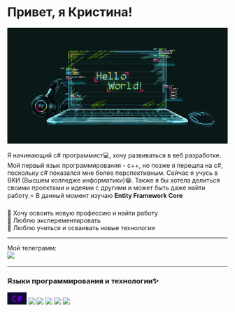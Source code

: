 # Привет, я Кристина!
![Header](https://github.com/KormichKristina/KormichKristina/blob/main/assets/ProgrammingGif.gif)

Я начинающий с# программист💻, хочу развиваться в веб разработке. Мой первый язык программирования - c++, но позже я перешла на c#, поскольку c# показался мне более перспективным. Сейчас я учусь в ВКИ (Высшем колледже информатики)😁. Также я бы хотела делиться своими проектами и идеями с другими и может быть даже найти работу.⭐ В данный момент изучаю **Entity Framework Core**<br><br>
💖 Хочу освоить новую профессию и найти работу<br>
💖 Люблю эксперементировать<br>
💖 Люблю учиться и осваивать новые технологии<br>
***


Мой телеграмм: <br>
<a href="https://t.me/KristyKor"><img src="https://pngicon.ru/file/uploads/telegram.png" width=30px/></a>

***

### Языки программирования и технологии✨
<img src="https://github.com/KormichKristina/KormichKristina/blob/main/assets/csharpicon.png" height=28px/>
<img src="https://img.shields.io/badge/Git-001421?style=for-the-badge&logo=git&logoColor=ff005e"/>
<img src="https://img.shields.io/badge/MySql-001421?style=for-the-badge&logo=mysql&logoColor=ffe600"/>
<img src="https://img.shields.io/badge/Framework-001421?style=for-the-badge&logo=dotnet&logoColor=00ff48"/>
<img src="https://img.shields.io/badge/Visual studio-001421?style=for-the-badge&logo=visualstudio&logoColor=5500ff"/>
<img src="https://img.shields.io/badge/Visual studio code-001421?style=for-the-badge&logo=visualstudiocode&logoColor=00ffee"/>

